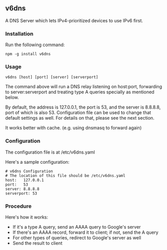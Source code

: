 v6dns
------
A DNS Server which lets IPv4-prioritized devices to use IPv6 first.

### Installation

Run the following command:

```
npm -g install v6dns
```

### Usage

```
v6dns [host] [port] [server] [serverport]
```
The command above will run a DNS relay listening on host:port, forwarding to server:serverport and treating type A queries specially as mentioned below.

By default, the address is 127.0.0.1, the port is 53, and the server is 8.8.8.8, port of which is also 53. Configuration file can be used to change that default settings as well. For details on that, please see the next section.

It works better with cache. (e.g. using dnsmasq to forward again)

### Configuration
The configuration file is at /etc/v6dns.yaml

Here's a sample configuration:
```
# v6dns Configuration
# The location of this file should be /etc/v6dns.yaml
host:	127.0.0.1
port:	53
server:	8.8.8.8
serverport:	53
```

### Procedure

Here's how it works:

 * If it's a type A query, send an AAAA query to Google's server
 * If there's an AAAA record, forward it to client; if not, send the A query
 * For other types of queries, redirect to Google's server as well
 * Send the result to client

